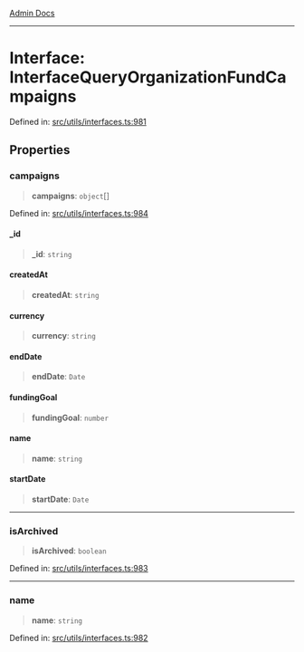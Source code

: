 [Admin Docs](/)

***

# Interface: InterfaceQueryOrganizationFundCampaigns

Defined in: [src/utils/interfaces.ts:981](https://github.com/PalisadoesFoundation/talawa-admin/blob/main/src/utils/interfaces.ts#L981)

## Properties

### campaigns

> **campaigns**: `object`[]

Defined in: [src/utils/interfaces.ts:984](https://github.com/PalisadoesFoundation/talawa-admin/blob/main/src/utils/interfaces.ts#L984)

#### \_id

> **\_id**: `string`

#### createdAt

> **createdAt**: `string`

#### currency

> **currency**: `string`

#### endDate

> **endDate**: `Date`

#### fundingGoal

> **fundingGoal**: `number`

#### name

> **name**: `string`

#### startDate

> **startDate**: `Date`

***

### isArchived

> **isArchived**: `boolean`

Defined in: [src/utils/interfaces.ts:983](https://github.com/PalisadoesFoundation/talawa-admin/blob/main/src/utils/interfaces.ts#L983)

***

### name

> **name**: `string`

Defined in: [src/utils/interfaces.ts:982](https://github.com/PalisadoesFoundation/talawa-admin/blob/main/src/utils/interfaces.ts#L982)
